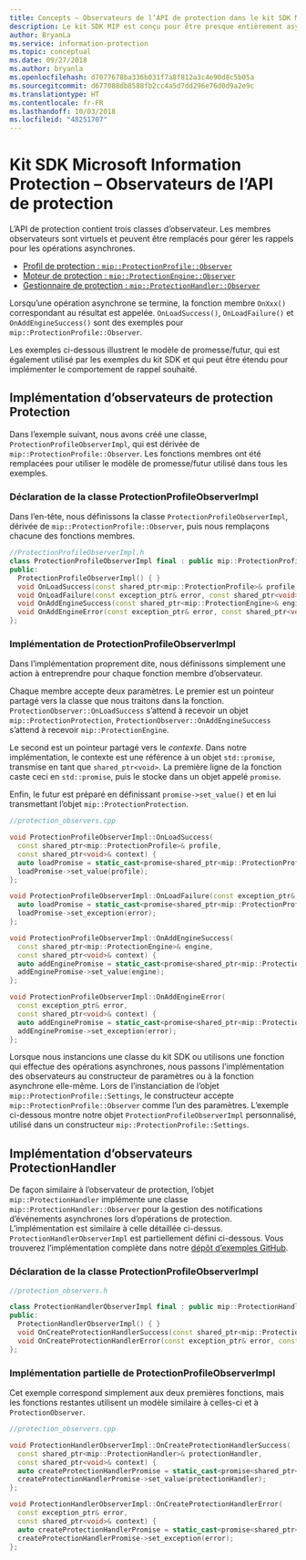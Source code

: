 ```yaml
---
title: Concepts – Observateurs de l’API de protection dans le kit SDK MIP
description: Le kit SDK MIP est conçu pour être presque entièrement asynchrone. Cet article vous aidera à comprendre comment des observateurs de l’API de protection sont implémentés et utilisés pour l’asynchronicité.
author: BryanLa
ms.service: information-protection
ms.topic: conceptual
ms.date: 09/27/2018
ms.author: bryanla
ms.openlocfilehash: d7077678ba336b031f7a8f812a3c4e90d8c5b05a
ms.sourcegitcommit: d677088db8588fb2cc4a5d7dd296e76d0d9a2e9c
ms.translationtype: HT
ms.contentlocale: fr-FR
ms.lasthandoff: 10/03/2018
ms.locfileid: "48251707"
---
```

# <a name="microsoft-information-protection-sdk---protection-api-observers"></a>Kit SDK Microsoft Information Protection – Observateurs de l’API de protection

L’API de protection contient trois classes d’observateur. Les membres observateurs sont virtuels et peuvent être remplacés pour gérer les rappels pour les opérations asynchrones.

- [Profil de protection : `mip::ProtectionProfile::Observer`](reference/class_mip_ProtectionProfile_observer.md)
- [Moteur de protection : `mip::ProtectionEngine::Observer`](reference/class_mip_ProtectionEngine_observer.md)
- [Gestionnaire de protection : `mip::ProtectionHandler::Observer`](reference/class_mip_Protectionhandler_observer.md)

Lorsqu’une opération asynchrone se termine, la fonction membre `OnXxx()` correspondant au résultat est appelée. `OnLoadSuccess()`, `OnLoadFailure()` et `OnAddEngineSuccess()` sont des exemples pour `mip::ProtectionProfile::Observer`.

Les exemples ci-dessous illustrent le modèle de promesse/futur, qui est également utilisé par les exemples du kit SDK et qui peut être étendu pour implémenter le comportement de rappel souhaité. 

## <a name="protection-protection-observer-implementation"></a>Implémentation d’observateurs de protection Protection

Dans l’exemple suivant, nous avons créé une classe, `ProtectionProfileObserverImpl`, qui est dérivée de `mip::ProtectionProfile::Observer`. Les fonctions membres ont été remplacées pour utiliser le modèle de promesse/futur utilisé dans tous les exemples.

### <a name="protectionprofileobserverimpl-class-declaration"></a>Déclaration de la classe ProtectionProfileObserverImpl

Dans l’en-tête, nous définissons la classe `ProtectionProfileObserverImpl`, dérivée de `mip::ProtectionProfile::Observer`, puis nous remplaçons chacune des fonctions membres.

```cpp
//ProtectionProfileObserverImpl.h
class ProtectionProfileObserverImpl final : public mip::ProtectionProfile::Observer {
public:
  ProtectionProfileObserverImpl() { }
  void OnLoadSuccess(const shared_ptr<mip::ProtectionProfile>& profile, const shared_ptr<void>& context) override;
  void OnLoadFailure(const exception_ptr& error, const shared_ptr<void>& context) override;
  void OnAddEngineSuccess(const shared_ptr<mip::ProtectionEngine>& engine, const shared_ptr<void>& context) override;
  void OnAddEngineError(const exception_ptr& error, const shared_ptr<void>& context) override;
};
```

### <a name="protectionprofileobserverimpl-implementation"></a>Implémentation de ProtectionProfileObserverImpl

Dans l’implémentation proprement dite, nous définissons simplement une action à entreprendre pour chaque fonction membre d’observateur.

Chaque membre accepte deux paramètres. Le premier est un pointeur partagé vers la classe que nous traitons dans la fonction. `ProtectionObserver::OnLoadSuccess` s’attend à recevoir un objet `mip::ProtectionProtection`, `ProtectionObserver::OnAddEngineSuccess` s’attend à recevoir `mip::ProtectionEngine`.

Le second est un pointeur partagé vers le *contexte*. Dans notre implémentation, le contexte est une référence à un objet `std::promise`, transmise en tant que `shared_ptr<void>`. La première ligne de la fonction caste ceci en `std::promise`, puis le stocke dans un objet appelé `promise`.

Enfin, le futur est préparé en définissant `promise->set_value()` et en lui transmettant l’objet `mip::ProtectionProtection`.

```cpp
//protection_observers.cpp

void ProtectionProfileObserverImpl::OnLoadSuccess(
  const shared_ptr<mip::ProtectionProfile>& profile,
  const shared_ptr<void>& context) {
  auto loadPromise = static_cast<promise<shared_ptr<mip::ProtectionProfile>>*>(context.get());
  loadPromise->set_value(profile);
};

void ProtectionProfileObserverImpl::OnLoadFailure(const exception_ptr& error, const shared_ptr<void>& context) {
  auto loadPromise = static_cast<promise<shared_ptr<mip::ProtectionProfile>>*>(context.get());
  loadPromise->set_exception(error);
};

void ProtectionProfileObserverImpl::OnAddEngineSuccess(
  const shared_ptr<mip::ProtectionEngine>& engine,
  const shared_ptr<void>& context) {
  auto addEnginePromise = static_cast<promise<shared_ptr<mip::ProtectionEngine>>*>(context.get());
  addEnginePromise->set_value(engine);
};

void ProtectionProfileObserverImpl::OnAddEngineError(
  const exception_ptr& error,
  const shared_ptr<void>& context) {
  auto addEnginePromise = static_cast<promise<shared_ptr<mip::ProtectionEngine>>*>(context.get());
  addEnginePromise->set_exception(error);
};
```

Lorsque nous instancions une classe du kit SDK ou utilisons une fonction qui effectue des opérations asynchrones, nous passons l’implémentation des observateurs au constructeur de paramètres ou à la fonction asynchrone elle-même. Lors de l’instanciation de l’objet `mip::ProtectionProfile::Settings`, le constructeur accepte `mip::ProtectionProfile::Observer` comme l’un des paramètres. L’exemple ci-dessous montre notre objet `ProtectionProfileObserverImpl` personnalisé, utilisé dans un constructeur `mip::ProtectionProfile::Settings`.

## <a name="protectionhandler-observer-implementation"></a>Implémentation d’observateurs ProtectionHandler

De façon similaire à l’observateur de protection, l’objet `mip::ProtectionHandler` implémente une classe `mip::ProtectionHandler::Observer` pour la gestion des notifications d’événements asynchrones lors d’opérations de protection. L’implémentation est similaire à celle détaillée ci-dessus. `ProtectionHandlerObserverImpl` est partiellement défini ci-dessous. Vous trouverez l’implémentation complète dans notre [dépôt d’exemples GitHub](https://azure.microsoft.com/resources/samples/?sort=0&term=mip+sdk).

### <a name="protectionhandlerobserverimpl-class-declaration"></a>Déclaration de la classe ProtectionProfileObserverImpl

```cpp
//protection_observers.h

class ProtectionHandlerObserverImpl final : public mip::ProtectionHandler::Observer {
public:
  ProtectionHandlerObserverImpl() { }
  void OnCreateProtectionHandlerSuccess(const shared_ptr<mip::ProtectionHandler>& protectionHandler, const shared_ptr<void>& context) override;
  void OnCreateProtectionHandlerError(const exception_ptr& error, const shared_ptr<void>& context) override;
};
```

### <a name="protectionhandlerobserverimpl-partial-implementation"></a>Implémentation partielle de ProtectionProfileObserverImpl

Cet exemple correspond simplement aux deux premières fonctions, mais les fonctions restantes utilisent un modèle similaire à celles-ci et à `ProtectionObserver`.

```cpp
//protection_observers.cpp

void ProtectionHandlerObserverImpl::OnCreateProtectionHandlerSuccess(
  const shared_ptr<mip::ProtectionHandler>& protectionHandler,
  const shared_ptr<void>& context) {
  auto createProtectionHandlerPromise = static_cast<promise<shared_ptr<mip::ProtectionHandler>>*>(context.get());
  createProtectionHandlerPromise->set_value(protectionHandler);
};

void ProtectionHandlerObserverImpl::OnCreateProtectionHandlerError(
  const exception_ptr& error,
  const shared_ptr<void>& context) {
  auto createProtectionHandlerPromise = static_cast<promise<shared_ptr<mip::ProtectionHandler>>*>(context.get());
  createProtectionHandlerPromise->set_exception(error);
};
```

